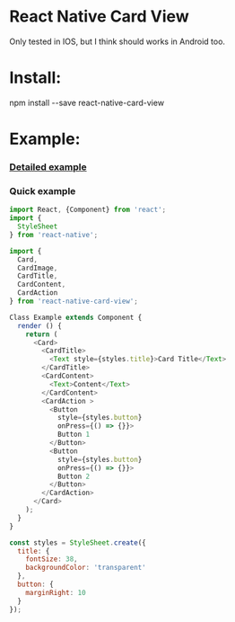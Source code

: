 # React Native Card View
Only tested in IOS, but I think should works in Android too.

# Install:
npm install --save react-native-card-view


# Example:
### <a href="https://github.com/jacklam718/react-native-card-view/blob/master/example/CardExample.js" target="_blank">Detailed example</a>

### Quick example
```javascript
import React, {Component} from 'react';
import {
  StyleSheet
} from 'react-native';

import {
  Card,
  CardImage,
  CardTitle,
  CardContent,
  CardAction
} from 'react-native-card-view';

Class Example extends Component {
  render () {
    return (
      <Card>
        <CardTitle>
          <Text style={styles.title}>Card Title</Text>
        </CardTitle>
        <CardContent>
          <Text>Content</Text>
        </CardContent>
        <CardAction >
          <Button
            style={styles.button}
            onPress={() => {}}>
            Button 1
          </Button>
          <Button
            style={styles.button}
            onPress={() => {}}>
            Button 2
          </Button>
        </CardAction>
      </Card>
    );
  }
}

const styles = StyleSheet.create({
  title: {
    fontSize: 38,
    backgroundColor: 'transparent'
  },
  button: {
    marginRight: 10
  }
});
```
